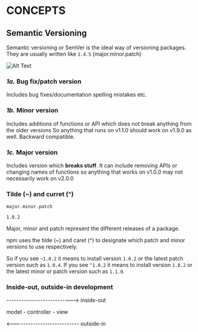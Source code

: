 # CONCEPTS

## Semantic Versioning

Semantic versioning or SemVer is the ideal way of versioning packages. They are usually written like `1.4.5` (major.minor.patch)

![Alt Text](https://res.cloudinary.com/practicaldev/image/fetch/s--vTMVK06i--/c\_limit%2Cf\_auto%2Cfl\_progressive%2Cq\_auto%2Cw\_880/https://thepracticaldev.s3.amazonaws.com/i/uyw4yois1mkqr967ufb8.png)

### _1a._ Bug fix/patch version

Includes bug fixes/documentation spelling mistakes etc.

### _1b._ Minor version

Includes additions of functions or API which does not break anything from the older versions So anything that runs on v1.1.0 should work on v1.9.0 as well. Backward compatible.

### _1c._ Major version

Includes version which **breaks stuff**. It can include removing APIs or changing names of functions so anything that works on v1.0.0 may not necessarily work on v2.0.0

### Tilde (\~) and curret (^)

```
major.minor.patch

1.0.2
```

Major, minor and patch represent the different releases of a package.

npm uses the tilde (\~) and caret (^) to designate which patch and minor versions to use respectively.

So if you see `~1.0.2` it means to install version `1.0.2` or the latest patch version such as `1.0.4`. If you see `^1.0.2` it means to install version `1.0.2` or the latest minor or patch version such as `1.1.0`.

### Inside-out, outside-in development

\---------------------------> inside-out

model - controller - view

<--------------------------- outside-in
